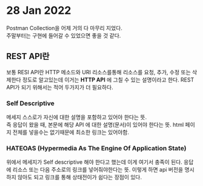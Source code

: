 # 28 Jan 2022   
   
Postman Collection을 어제 거의 다 마무리 지었다.   
주말부터는 구현에 들어갈 수 있었으면 좋을 것 같다.   
   
## REST API란   
   
보통 RESI API란 HTTP 메소드와 URI 리소스를통해 리소스를 요청, 추가, 수정 또는 삭제한다 정도로 알고있는데 이거는 **HTTP API** 에 그칠 수 있는 설명이라고 한다. REST API가 되기 위해서는 적어 두가지가 더 필요하다.   
   
### Self Descriptive   
   
메세지 스스로가 자신에 대한 설명을 포함하고 있어야 한다는 뜻.  
즉 응답이 왔을 때, 본문에 해당 API 에 대한 설명(문서)이 있어야 한다는 뜻. html 페이지 전체를 넣을수는 없기때문에 최소한 링크는 있어야함.   
   
### HATEOAS (Hypermedia As The Engine Of Application State)   
   
위에서 메세지가 Self descriptive 해야 한다고 했는데 이게 여기서 충족이 된다. 응답에 리소스 또는 다음 주소로의 링크를 넣어줘야한다는 뜻. 이렇게 하면 api 버전을 명시하지 않아도 되고 링크를 통해 상태전이가 쉽다는 장점이 있다.